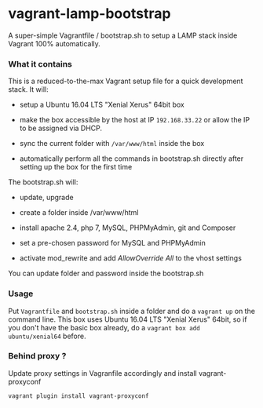 # vagrant-lamp-bootstrap

A super-simple Vagrantfile / bootstrap.sh to setup a LAMP stack inside Vagrant 100% automatically.

### What it contains

This is a reduced-to-the-max Vagrant setup file for a quick development stack. It will:

* setup a Ubuntu 16.04 LTS "Xenial Xerus" 64bit box

* make the box accessible by the host at IP `192.168.33.22` or allow the IP to be assigned via DHCP.

* sync the current folder with `/var/www/html` inside the box

* automatically perform all the commands in bootstrap.sh directly after setting up the box for the first time

The bootstrap.sh will:

* update, upgrade

* create a folder inside /var/www/html

* install apache 2.4, php 7, MySQL, PHPMyAdmin, git and Composer

* set a pre-chosen password for MySQL and PHPMyAdmin

* activate mod_rewrite and add *AllowOverride All* to the vhost settings

You can update folder and password inside the bootstrap.sh

### Usage

Put `Vagrantfile` and `bootstrap.sh` inside a folder and do a `vagrant up` on the command line.
This box uses Ubuntu 16.04 LTS "Xenial Xerus" 64bit, so if you don't have the basic box already, do a
`vagrant box add ubuntu/xenial64` before.

### Behind proxy ?

Update proxy settings in Vagranfile accordingly and install vagrant-proxyconf

`vagrant plugin install vagrant-proxyconf`
